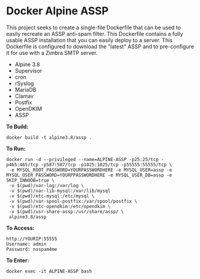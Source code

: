 # Docker Alpine ASSP

This project seeks to create a single-file Dockerfile that can be used to easily recreate an ASSP anti-spam filter. This Dockerfile contains a fully usable ASSP installation that you can easily deploy to a server. This Dockerfile is configured to download the "latest" ASSP and to pre-configure it for use with a Zimbra SMTP server.

- Alpine 3.8
- Supervisor
- cron
- rSyslog
- MariaDB
- Clamav
- Postfix
- OpenDKIM
- ASSP

**To Build:**

```
docker build -t alpine3.8/assp .
```

**To Run:**

```
docker run -d --privileged --name=ALPINE-ASSP -p25:25/tcp -p465:465/tcp -p587:587/tcp -p1025:1025/tcp -p55555:55555/tcp \
 -e MYSQL_ROOT_PASSWORD=YOURPASSWORDHERE -e MYSQL_USER=assp -e MYSQL_USER_PASSWORD=YOURPPASSWORDHERE -e MYSQL_USER_DB=assp -e SKIP_INNODB=true \ 
 -v $(pwd)/var-log:/var/log \ 
 -v $(pwd)/var-lib-mysql:/var/lib/mysql 
 -v $(pwd)/etc-mysql:/etc/mysql \ 
 -v $(pwd)/var-spool-postfix:/var/spool/postfix \ 
 -v $(pwd)/etc-opendkim:/etc/opendkim \ 
 -v $(pwd)/usr-share-assp:/usr/share/assp/ \ 
 alpine3.8/assp
```

**To Access:**

```
http://YOURIP:55555
Username: admin
Password: nospam4me
```

**To Enter:**

```
docker exec -it ALPINE-ASSP bash
```
